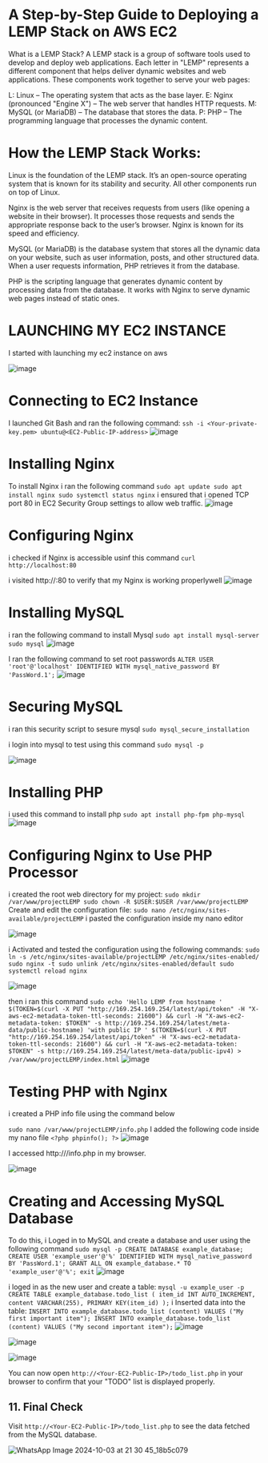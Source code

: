 # A Step-by-Step Guide to Deploying a LEMP Stack on AWS EC2

What is a LEMP Stack?
A LEMP stack is a group of software tools used to develop and deploy web applications. Each letter in "LEMP" represents a different component that helps deliver dynamic websites and web applications. These components work together to serve your web pages:

L: Linux – The operating system that acts as the base layer.
E: Nginx (pronounced "Engine X") – The web server that handles HTTP requests.
M: MySQL (or MariaDB) – The database that stores the data.
P: PHP – The programming language that processes the dynamic content.

# How the LEMP Stack Works:

Linux is the foundation of the LEMP stack. It’s an open-source operating system that is known for its stability and security. All other components run on top of Linux.

Nginx is the web server that receives requests from users (like opening a website in their browser). It processes those requests and sends the appropriate response back to the user’s browser. Nginx is known for its speed and efficiency.

MySQL (or MariaDB) is the database system that stores all the dynamic data on your website, such as user information, posts, and other structured data. When a user requests information, PHP retrieves it from the database.

PHP is the scripting language that generates dynamic content by processing data from the database. It works with Nginx to serve dynamic web pages instead of static ones.

# LAUNCHING MY EC2 INSTANCE 
I started with launching  my ec2 instance on aws 

![image](https://github.com/user-attachments/assets/5571069a-92d9-496a-aca7-381314b7e40f)

# Connecting to EC2 Instance

I launched Git Bash and ran the following command:
` ssh -i <Your-private-key.pem> ubuntu@<EC2-Public-IP-address> `
![image](https://github.com/user-attachments/assets/87607c71-8d78-466b-a45d-543689414944)


# Installing Nginx
To install Nginx i ran the following command 
`
sudo apt update
sudo apt install nginx
sudo systemctl status nginx
`
i ensured that i opened TCP port 80 in EC2 Security Group settings to allow web traffic.
![image](https://github.com/user-attachments/assets/43155c16-c6b0-43ea-a607-d9b00476077e)

# Configuring Nginx
i checked if Nginx is accessible usinf this command 
`curl http://localhost:80`

i visited http://<Public-IP-Address>:80 to verify that my Nginx is working properlywell 
![image](https://github.com/user-attachments/assets/cc1ec33f-bab3-4e43-9c1e-bce9901107c1)

# Installing MySQL
i ran the following command to install Mysql 
`
sudo apt install mysql-server
sudo mysql
`
![image](https://github.com/user-attachments/assets/c53fcb5b-db6c-4a41-b10a-be3ba7ab6c0f)

I ran the following command to set root passwords
` ALTER USER 'root'@'localhost' IDENTIFIED WITH mysql_native_password BY 'PassWord.1'; `
![image](https://github.com/user-attachments/assets/59749c1b-c962-49a8-8918-bb87efc7ab2f)

# Securing MySQL

i ran this security script to sesure mysql 
` sudo mysql_secure_installation `

i login into mysql to test using this command 
` sudo mysql -p `

![image](https://github.com/user-attachments/assets/9752c2ac-daf7-4b29-8439-e5a5237f4241)


# Installing PHP 
i used this command to install php 
` sudo apt install php-fpm php-mysql ` 
![image](https://github.com/user-attachments/assets/88d699d3-fcc9-4fc0-8d90-407951407bc3)

# Configuring Nginx to Use PHP Processor

i created the root web directory for my project:
`
sudo mkdir /var/www/projectLEMP
sudo chown -R $USER:$USER /var/www/projectLEMP
`
Create and edit the configuration file:
` sudo nano /etc/nginx/sites-available/projectLEMP `
i pasted the configuration inside my nano editor 


![image](https://github.com/user-attachments/assets/7ee2833a-1c1b-48b8-8566-01ad007c183f)

i Activated and tested the configuration using the following commands:
`
sudo ln -s /etc/nginx/sites-available/projectLEMP /etc/nginx/sites-enabled/
sudo nginx -t
sudo unlink /etc/nginx/sites-enabled/default
sudo systemctl reload nginx
`

![image](https://github.com/user-attachments/assets/c14de8cc-0897-4552-b08d-970b35d39c5b)

then i ran this command 
`
sudo echo 'Hello LEMP from hostname ' $(TOKEN=$(curl -X PUT "http://169.254.169.254/latest/api/token" -H "X-aws-ec2-metadata-token-ttl-seconds: 21600") && curl -H "X-aws-ec2-metadata-token: $TOKEN" -s http://169.254.169.254/latest/meta-data/public-hostname) 'with public IP ' $(TOKEN=$(curl -X PUT "http://169.254.169.254/latest/api/token" -H "X-aws-ec2-metadata-token-ttl-seconds: 21600") && curl -H "X-aws-ec2-metadata-token: $TOKEN" -s http://169.254.169.254/latest/meta-data/public-ipv4) > /var/www/projectLEMP/index.html
`
![image](https://github.com/user-attachments/assets/aebafdba-76a9-46d7-a0e1-095fc8c687ca)

# Testing PHP with Nginx

i created a PHP info file using the command below 

` sudo nano /var/www/projectLEMP/info.php `
I added the following code inside my nano file 
`<?php
phpinfo();
?>`
![image](https://github.com/user-attachments/assets/e67b515e-5719-4f16-a725-3164af2bb04b)

I accessed http://<Public-IP-Address>/info.php in my browser.

![image](https://github.com/user-attachments/assets/627946ae-1bfb-4a1c-bbe1-0e1f2c1c8a3f)

# Creating and Accessing MySQL Database
To do this, i Loged in to MySQL and create a database and user using the following command 
`
sudo mysql -p
CREATE DATABASE example_database;
CREATE USER 'example_user'@'%' IDENTIFIED WITH mysql_native_password BY 'PassWord.1';
GRANT ALL ON example_database.* TO 'example_user'@'%';
exit
`
![image](https://github.com/user-attachments/assets/f9b2546b-3666-40e8-9c94-2d5dda8b0e6e)

i loged in as the new user and create a table:
`
mysql -u example_user -p
CREATE TABLE example_database.todo_list (
    item_id INT AUTO_INCREMENT,
    content VARCHAR(255),
    PRIMARY KEY(item_id)
);
`
i Inserted data into the table:
`
INSERT INTO example_database.todo_list (content) VALUES ("My first important item");
INSERT INTO example_database.todo_list (content) VALUES ("My second important item");
`
![image](https://github.com/user-attachments/assets/e8c93a11-ecd0-4753-9c50-afa7d2d697a4)



![image](https://github.com/user-attachments/assets/e6826fa6-3d71-48ee-b95f-94862896f132)


![image](https://github.com/user-attachments/assets/b5f2cb36-a14e-4b70-9377-c03a72976314)


You can now open `http://<Your-EC2-Public-IP>/todo_list.php` in your browser to confirm that your "TODO" list is displayed properly.

## 11. Final Check

Visit `http://<Your-EC2-Public-IP>/todo_list.php` to see the data fetched from the MySQL database.

![WhatsApp Image 2024-10-03 at 21 30 45_18b5c079](https://github.com/user-attachments/assets/3e4c5839-f7d0-40e3-b87d-7f8b80b950c3)
